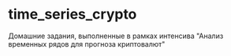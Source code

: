# time_series_crypto
Домашние задания, выполненные в рамках интенсива "Анализ временных рядов для прогноза криптовалют"
